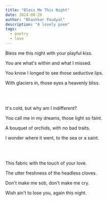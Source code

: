 ```yaml
---
title: "Bless Me This Night"
date: 2024-08-28
author: "Bhashkar Paudyal"
description: "A lovely poem"
tags:
  - poetry
  - love
---
```


Bless me this night with your playful kiss.

You are what's within and what I missed.

You know I longed to see those seductive lips.

With glaciers in, those eyes a heavenly bliss.

<br>
<br>

It's cold, but why am I indifferent?

You call me in my dreams, those light so faint.

A bouquet of orchids, with no bad traits.

I wonder where it went, to the sea or a saint.

<br>
<br>

This fabric with the touch of your love.

The utter freshness of the headless cloves.

Don't make me sob, don't make me cry.

Wish ain't to lose you, again this night.
